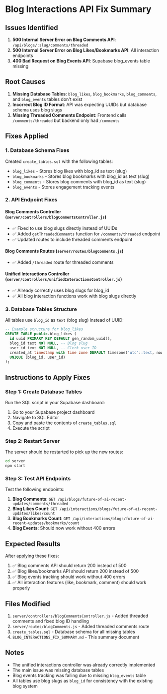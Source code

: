 # Blog Interactions API Fix Summary

## Issues Identified

1. **500 Internal Server Error on Blog Comments API**: `/api/blogs/:slug/comments/threaded`
2. **500 Internal Server Error on Blog Likes/Bookmarks API**: All interaction endpoints
3. **400 Bad Request on Blog Events API**: Supabase blog_events table missing

## Root Causes

1. **Missing Database Tables**: `blog_likes`, `blog_bookmarks`, `blog_comments`, and `blog_events` tables don't exist
2. **Incorrect Blog ID Format**: API was expecting UUIDs but database schema uses blog slugs
3. **Missing Threaded Comments Endpoint**: Frontend calls `/comments/threaded` but backend only had `/comments`

## Fixes Applied

### 1. Database Schema Fixes

Created `create_tables.sql` with the following tables:
- `blog_likes` - Stores blog likes with blog_id as text (slug)
- `blog_bookmarks` - Stores blog bookmarks with blog_id as text (slug)
- `blog_comments` - Stores blog comments with blog_id as text (slug)
- `blog_events` - Stores engagement tracking events

### 2. API Endpoint Fixes

#### Blog Comments Controller (`server/controllers/blogCommentsController.js`)
- ✅ Fixed to use blog slugs directly instead of UUIDs
- ✅ Added `getThreadedComments` function for `/comments/threaded` endpoint
- ✅ Updated routes to include threaded comments endpoint

#### Blog Comments Routes (`server/routes/blogComments.js`)
- ✅ Added `/threaded` route for threaded comments

#### Unified Interactions Controller (`server/controllers/unifiedInteractionsController.js`)
- ✅ Already correctly uses blog slugs for blog_id
- ✅ All blog interaction functions work with blog slugs directly

### 3. Database Tables Structure

All tables use `blog_id` as `text` (blog slug) instead of UUID:

```sql
-- Example structure for blog_likes
CREATE TABLE public.blog_likes (
  id uuid PRIMARY KEY DEFAULT gen_random_uuid(),
  blog_id text NOT NULL, -- Blog slug
  user_id text NOT NULL, -- Clerk user ID
  created_at timestamp with time zone DEFAULT timezone('utc'::text, now()),
  UNIQUE (blog_id, user_id)
);
```

## Instructions to Apply Fixes

### Step 1: Create Database Tables

Run the SQL script in your Supabase dashboard:

1. Go to your Supabase project dashboard
2. Navigate to SQL Editor
3. Copy and paste the contents of `create_tables.sql`
4. Execute the script

### Step 2: Restart Server

The server should be restarted to pick up the new routes:

```bash
cd server
npm start
```

### Step 3: Test API Endpoints

Test the following endpoints:

1. **Blog Comments**: `GET /api/blogs/future-of-ai-recent-updates/comments/threaded`
2. **Blog Likes Count**: `GET /api/interactions/blogs/future-of-ai-recent-updates/likes/count`
3. **Blog Bookmarks Count**: `GET /api/interactions/blogs/future-of-ai-recent-updates/bookmarks/count`
4. **Blog Events**: Should now work without 400 errors

## Expected Results

After applying these fixes:

1. ✅ Blog comments API should return 200 instead of 500
2. ✅ Blog likes/bookmarks API should return 200 instead of 500
3. ✅ Blog events tracking should work without 400 errors
4. ✅ All interaction features (like, bookmark, comment) should work properly

## Files Modified

1. `server/controllers/blogCommentsController.js` - Added threaded comments and fixed blog ID handling
2. `server/routes/blogComments.js` - Added threaded comments route
3. `create_tables.sql` - Database schema for all missing tables
4. `BLOG_INTERACTIONS_FIX_SUMMARY.md` - This summary document

## Notes

- The unified interactions controller was already correctly implemented
- The main issue was missing database tables
- Blog events tracking was failing due to missing `blog_events` table
- All tables use blog slugs as `blog_id` for consistency with the existing blog system 